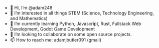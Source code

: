 - 👋 Hi, I’m @adam248
- 👀 I’m interested in all things STEM (Science, Technology Engineering, and Mathematics)
- 🌱 I’m currently learning Python, Javascript, Rust, Fullstack Web Development, Godot Game Development
- 💞️ I’m looking to collaborate on some open source projects.
- 📫 How to reach me: adamjbutler091 (gmail)

<!---
adam248/adam248 is a ✨ special ✨ repository because its `README.md` (this file) appears on your GitHub profile.
You can click the Preview link to take a look at your changes.
--->
